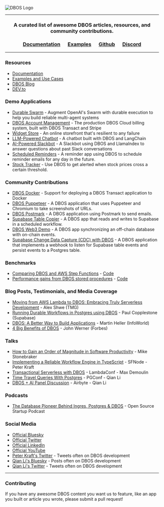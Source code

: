 <picture>
  <source media="(prefers-color-scheme: light)" srcset="https://dbos-blog-posts.s3.us-west-1.amazonaws.com/logos/black_logotype%2Btransparent_bg_h1000px.png">
  <source media="(prefers-color-scheme: dark)" srcset="https://dbos-blog-posts.s3.us-west-1.amazonaws.com/logos/white_logotype%2Bblack_bg_h1000px.png">
  <img alt="DBOS Logo" src="https://dbos-blog-posts.s3.us-west-1.amazonaws.com/logos/black_logotype%2Btransparent_bg_h1000px.png">
</picture>


---

<div align="center">
<h3> A curated list of awesome DBOS articles, resources, and community contributions.</h3>

### [Documentation](https://docs.dbos.dev/) &emsp;  [Examples](https://docs.dbos.dev/examples) &emsp;  [Github](https://github.com/dbos-inc) &emsp; [Discord](https://discord.com/invite/jsmC6pXGgX)
</div>

---

### Resources

- [Documentation](https://docs.dbos.dev/)
- [Examples and Use Cases](https://docs.dbos.dev/examples)
- [DBOS Blog](https://www.dbos.dev/blog)
- [DEV.to](https://dev.to/dbos)

### Demo Applications
- [Durable Swarm](https://github.com/dbos-inc/durable-swarm) - Augment OpenAI's Swarm with durable execution to help you build reliable multi-agent systems
- [DBOS Account Management](https://github.com/dbos-inc/dbos-account-management) - The production DBOS Cloud billing system, built with DBOS Transact and Stripe
- [Widget Store](https://docs.dbos.dev/python/examples/widget-store) - An online storefront that's resilient to any failure
- [LLM-Powered Chatbot](https://docs.dbos.dev/python/examples/chatbot) - A chatbot built with DBOS and LangChain
- [AI-Powered Slackbot](https://docs.dbos.dev/python/examples/rag-slackbot) - A Slackbot using DBOS and LlamaIndex to answer questions about past Slack conversations
- [Scheduled Reminders](https://docs.dbos.dev/python/examples/scheduled-reminders) - A reminder app using DBOS to schedule reminder emails for any day in the future.
- [Stock Tracker](https://docs.dbos.dev/python/examples/stock-tracker) - Use DBOS to get alerted when stock prices cross a certain threshold.

### Community Contributions
- [DBOS Docker](https://github.com/demetris-manikas/dbos-docker-boilerplate) - Support for deploying a DBOS Transact application to Docker
- [DBOS Puppeteer](https://github.com/qianl15/dbos-puppeteer) - A DBOS application that uses Puppeteer and Chromium to take screenshots of URLs.
- [DBOS Postmark](https://github.com/weisisheng/dbos-httpapi-postmark-v202407) - A DBOS application using Postmark to send emails.
- [Supabase Table Copier](https://github.com/weisisheng/aggdata-supabase-public) - A DBOS app that reads and writes to Supabase in a scheduled workflow.
- [DBOS Web3 Demo](https://github.com/devhawk/dbos-web3) - A DBOS app synchronizing an off-chain database with on-chain events.
- [Supabase Change Data Capture (CDC) with DBOS](https://github.com/weisisheng/supabase-cdc-to-dbos-public) - A DBOS application that implements a webhook to listen for Supabase table events and persist events to a Postgres table.

### Benchmarks
- [Comparing DBOS and AWS Step Functions](https://www.dbos.dev/blog/dbos-vs-aws-step-functions-benchmark) - [Code](https://github.com/dbos-inc/dbos-workflow-benchmarks)
- [Performance gains from DBOS stored procedures](https://twitter.com/petereliaskraft/status/1811526907114192909) - [Code](https://github.com/dbos-inc/dbos-workflow-benchmarks)

### Blog Posts, Testimonials, and Media Coverage
- [Moving from AWS Lambda to DBOS: Embracing Truly Serverless Development](https://www.tmg.io/insights/articles/moving-to-dbos/) - Alex Shwe (TMG)
- [Running Durable Workflows in Postgres using DBOS](https://supabase.com/blog/durable-workflows-in-postgres-dbos) - Paul Copplestone (Supabase)
- [DBOS: A Better Way to Build Applications](https://www.infoworld.com/article/3715410/dbos-a-better-way-to-build-applications.html) - Martin Heller (InfoWorld)
- [4 Big Benefits of DBOS](https://www.forbes.com/sites/johnwerner/2024/11/12/4-big-benefits-of-dbos-from-turing-prize-winner-mike-stonebraker/) - John Werner (Forbes)

### Talks
-  [How to Gain an Order of Magnitude in Software Productivity](https://www.dbos.dev/stonebraker-increase-software-engineering-productivity) - Mike Stonebraker
-  [Implementing a Reliable Workflow Engine in TypeScript](https://www.dbos.dev/blog/reliable-workflow-engine-typescript-sfnode) - SFNode - Peter Kraft
-  [Transactional Serverless with DBOS](https://www.youtube.com/watch?v=5ktquMRzOc0) - LambdaConf - Max Demoulin
-  [Time Travel Queries With Postgres](https://postgresql.us/events/pgconfnyc2024/schedule/session/1711-time-travel-queries-with-postgres/) - PGConf - Qian Li
-  [DBOS + AI Panel Discussion](https://www.youtube.com/live/LOdL6xbMPMM?si=KfktCG2HikzcFg41&t=3158) - Airbyte - Qian Li

### Podcasts
- [The Database Pioneer Behind Ingres, Postgres & DBOS](https://podcasters.spotify.com/pod/show/ossstartuppodcast/episodes/E138-The-Database-Pioneer-Behind-Ingres--Postgres--DBOS-e2l16tn/a-abc9pmt) - Open Source Startup Podcast

### Social Media
- [Official Bluesky](https://bsky.app/profile/dbos.dev)
- [Official Twitter](https://x.com/DBOS_Inc)
- [Official LinkedIn](https://www.linkedin.com/company/dbos-inc)
- [Official YouTube](https://www.youtube.com/@DBOS-Inc)
- [Peter Kraft's Twitter](https://x.com/petereliaskraft) - Tweets often on DBOS development
- [Qian Li's Bluesky](https://bsky.app/profile/qianli.dev) - Posts often on DBOS development
- [Qian Li's Twitter](https://x.com/qianl_cs) - Tweets often on DBOS development

---

### Contributing

If you have any awesome DBOS content you want us to feature, like an app you built or article you wrote, please submit a pull request!
